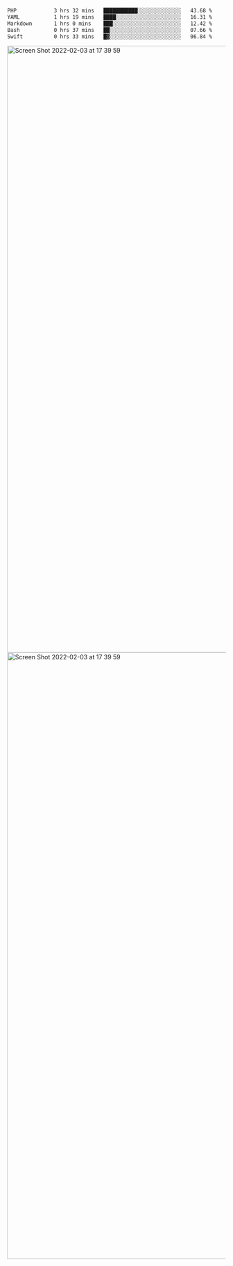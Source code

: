 <!--START_SECTION:waka-->

```txt
PHP            3 hrs 32 mins   ███████████░░░░░░░░░░░░░░   43.68 %
YAML           1 hrs 19 mins   ████░░░░░░░░░░░░░░░░░░░░░   16.31 %
Markdown       1 hrs 0 mins    ███░░░░░░░░░░░░░░░░░░░░░░   12.42 %
Bash           0 hrs 37 mins   ██░░░░░░░░░░░░░░░░░░░░░░░   07.66 %
Swift          0 hrs 33 mins   █▓░░░░░░░░░░░░░░░░░░░░░░░   06.84 %
```

<!--END_SECTION:waka-->

<img width="1400" alt="Screen Shot 2022-02-03 at 17 39 59" src="https://user-images.githubusercontent.com/45716542/152387304-f2b60485-53a6-4f4b-a818-5cefb1b0c0ae.png">
<img width="1400" alt="Screen Shot 2022-02-03 at 17 39 59" src="https://user-images.githubusercontent.com/45716542/152387273-ea5cdf21-2a45-44da-8bef-00c1763b1d42.png">
